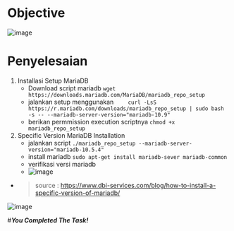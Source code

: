 # Objective
![image](https://github.com/diotriandika/learn-networking/assets/109568349/d1ecab93-984d-48bb-a9de-0ba1a4a9734d)
# Penyelesaian
1. Installasi Setup MariaDB
   - Download script mariadb `wget https://downloads.mariadb.com/MariaDB/mariadb_repo_setup`
   - jalankan setup menggunakan `	
curl -LsS https://r.mariadb.com/downloads/mariadb_repo_setup | sudo bash -s -- --mariadb-server-version="mariadb-10.9"`
   - berikan permmission execution scriptnya `chmod +x mariadb_repo_setup`
2. Specific Version MariaDB Installation
   - jalankan script `./mariadb_repo_setup --mariadb-server-version="mariadb-10.5.4"`
   - install mariadb `sudo apt-get install mariadb-sever mariadb-common`
   - verifikasi versi mariadb
   - ![image](https://github.com/diotriandika/learn-networking/assets/109568349/8889e57a-d53b-4c40-be64-f6c0f29877fc)
- > source : https://www.dbi-services.com/blog/how-to-install-a-specific-version-of-mariadb/

![image](https://github.com/diotriandika/learn-networking/assets/109568349/1f57ce1d-8d3f-48d2-a577-c8382fc884fc)

#**_You Completed The Task!_**
